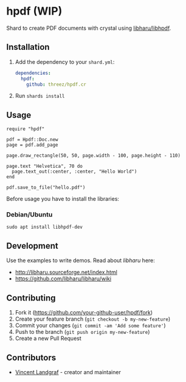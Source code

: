 # hpdf (**WIP**)

Shard to create PDF documents with crystal using [libharu/libhpdf](https://github.com/libharu/libharu/).

## Installation

1. Add the dependency to your `shard.yml`:

   ```yaml
   dependencies:
     hpdf:
       github: threez/hpdf.cr
   ```

2. Run `shards install`

## Usage

```crystal
require "hpdf"

pdf = Hpdf::Doc.new
page = pdf.add_page

page.draw_rectangle(50, 50, page.width - 100, page.height - 110)

page.text "Helvetica", 70 do
  page.text_out(:center, :center, "Hello World")
end

pdf.save_to_file("hello.pdf")
```

Before usage you have to install the libraries:

### Debian/Ubuntu

```shell
sudo apt install libhpdf-dev
```

## Development

Use the examples to write demos. Read about *libharu* here:

* http://libharu.sourceforge.net/index.html
* https://github.com/libharu/libharu/wiki

## Contributing

1. Fork it (<https://github.com/your-github-user/hpdf/fork>)
2. Create your feature branch (`git checkout -b my-new-feature`)
3. Commit your changes (`git commit -am 'Add some feature'`)
4. Push to the branch (`git push origin my-new-feature`)
5. Create a new Pull Request

## Contributors

- [Vincent Landgraf](https://github.com/your-github-user) - creator and maintainer
